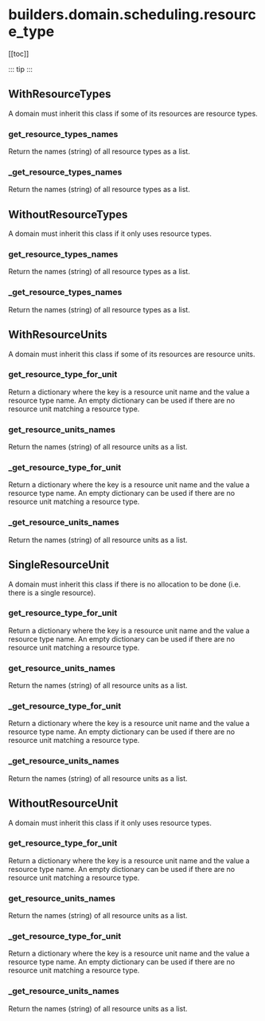 # builders.domain.scheduling.resource_type

[[toc]]

::: tip
<skdecide-summary></skdecide-summary>
:::

## WithResourceTypes

A domain must inherit this class if some of its resources are resource types.

### get\_resource\_types\_names <Badge text="WithResourceTypes" type="tip"/>

<skdecide-signature name= "get_resource_types_names" :sig="{'params': [{'name': 'self'}], 'return': 'List[str]'}"></skdecide-signature>

Return the names (string) of all resource types as a list.

### \_get\_resource\_types\_names <Badge text="WithResourceTypes" type="tip"/>

<skdecide-signature name= "_get_resource_types_names" :sig="{'params': [{'name': 'self'}], 'return': 'List[str]'}"></skdecide-signature>

Return the names (string) of all resource types as a list.

## WithoutResourceTypes

A domain must inherit this class if it only uses resource types.

### get\_resource\_types\_names <Badge text="WithResourceTypes" type="warn"/>

<skdecide-signature name= "get_resource_types_names" :sig="{'params': [{'name': 'self'}], 'return': 'List[str]'}"></skdecide-signature>

Return the names (string) of all resource types as a list.

### \_get\_resource\_types\_names <Badge text="WithResourceTypes" type="warn"/>

<skdecide-signature name= "_get_resource_types_names" :sig="{'params': [{'name': 'self'}], 'return': 'List[str]'}"></skdecide-signature>

Return the names (string) of all resource types as a list.

## WithResourceUnits

A domain must inherit this class if some of its resources are resource units.

### get\_resource\_type\_for\_unit <Badge text="WithResourceUnits" type="tip"/>

<skdecide-signature name= "get_resource_type_for_unit" :sig="{'params': [{'name': 'self'}], 'return': 'Dict[str, str]'}"></skdecide-signature>

Return a dictionary where the key is a resource unit name and the value a resource type name.
An empty dictionary can be used if there are no resource unit matching a resource type.

### get\_resource\_units\_names <Badge text="WithResourceUnits" type="tip"/>

<skdecide-signature name= "get_resource_units_names" :sig="{'params': [{'name': 'self'}], 'return': 'List[str]'}"></skdecide-signature>

Return the names (string) of all resource units as a list.

### \_get\_resource\_type\_for\_unit <Badge text="WithResourceUnits" type="tip"/>

<skdecide-signature name= "_get_resource_type_for_unit" :sig="{'params': [{'name': 'self'}], 'return': 'Dict[str, str]'}"></skdecide-signature>

Return a dictionary where the key is a resource unit name and the value a resource type name.
An empty dictionary can be used if there are no resource unit matching a resource type.

### \_get\_resource\_units\_names <Badge text="WithResourceUnits" type="tip"/>

<skdecide-signature name= "_get_resource_units_names" :sig="{'params': [{'name': 'self'}], 'return': 'List[str]'}"></skdecide-signature>

Return the names (string) of all resource units as a list.

## SingleResourceUnit

A domain must inherit this class if there is no allocation to be done (i.e. there is a single resource).

### get\_resource\_type\_for\_unit <Badge text="WithResourceUnits" type="warn"/>

<skdecide-signature name= "get_resource_type_for_unit" :sig="{'params': [{'name': 'self'}], 'return': 'Dict[str, str]'}"></skdecide-signature>

Return a dictionary where the key is a resource unit name and the value a resource type name.
An empty dictionary can be used if there are no resource unit matching a resource type.

### get\_resource\_units\_names <Badge text="WithResourceUnits" type="warn"/>

<skdecide-signature name= "get_resource_units_names" :sig="{'params': [{'name': 'self'}], 'return': 'List[str]'}"></skdecide-signature>

Return the names (string) of all resource units as a list.

### \_get\_resource\_type\_for\_unit <Badge text="WithResourceUnits" type="warn"/>

<skdecide-signature name= "_get_resource_type_for_unit" :sig="{'params': [{'name': 'self'}], 'return': 'Dict[str, str]'}"></skdecide-signature>

Return a dictionary where the key is a resource unit name and the value a resource type name.
An empty dictionary can be used if there are no resource unit matching a resource type.

### \_get\_resource\_units\_names <Badge text="WithResourceUnits" type="warn"/>

<skdecide-signature name= "_get_resource_units_names" :sig="{'params': [{'name': 'self'}], 'return': 'List[str]'}"></skdecide-signature>

Return the names (string) of all resource units as a list.

## WithoutResourceUnit

A domain must inherit this class if it only uses resource types.

### get\_resource\_type\_for\_unit <Badge text="WithResourceUnits" type="warn"/>

<skdecide-signature name= "get_resource_type_for_unit" :sig="{'params': [{'name': 'self'}], 'return': 'Dict[str, str]'}"></skdecide-signature>

Return a dictionary where the key is a resource unit name and the value a resource type name.
An empty dictionary can be used if there are no resource unit matching a resource type.

### get\_resource\_units\_names <Badge text="WithResourceUnits" type="warn"/>

<skdecide-signature name= "get_resource_units_names" :sig="{'params': [{'name': 'self'}], 'return': 'List[str]'}"></skdecide-signature>

Return the names (string) of all resource units as a list.

### \_get\_resource\_type\_for\_unit <Badge text="WithResourceUnits" type="warn"/>

<skdecide-signature name= "_get_resource_type_for_unit" :sig="{'params': [{'name': 'self'}], 'return': 'Dict[str, str]'}"></skdecide-signature>

Return a dictionary where the key is a resource unit name and the value a resource type name.
An empty dictionary can be used if there are no resource unit matching a resource type.

### \_get\_resource\_units\_names <Badge text="WithResourceUnits" type="warn"/>

<skdecide-signature name= "_get_resource_units_names" :sig="{'params': [{'name': 'self'}], 'return': 'List[str]'}"></skdecide-signature>

Return the names (string) of all resource units as a list.

